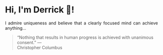 # Hi, I'm Derrick 👋!
<p align="justify">I admire uniqueness and believe that a clearly focused mind can achieve anything...</p> 
<!-- #quote-start -->
<blockquote>&ldquo;Nothing that results in human progress is achieved with unanimous consent.&rdquo; &mdash; <footer>Christopher Columbus</footer></blockquote>
<!-- #quote-end -->
